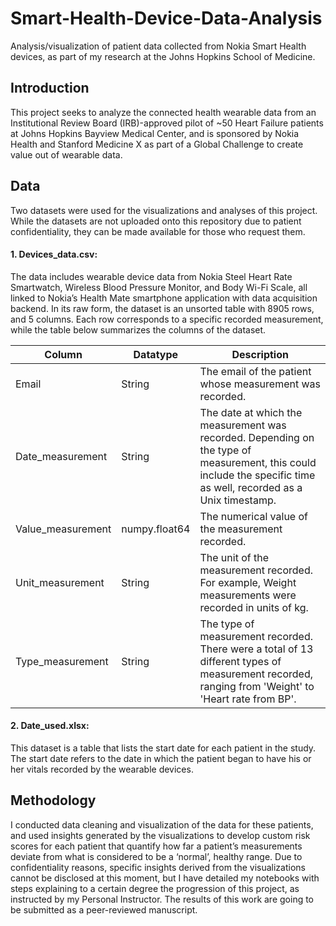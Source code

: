 # Smart-Health-Device-Data-Analysis
Analysis/visualization of patient data collected from Nokia Smart Health devices, as part of my research at the Johns Hopkins School of Medicine.


## Introduction
This project seeks to analyze the connected health wearable data from an Institutional Review Board (IRB)-approved pilot of ~50 Heart Failure patients at Johns Hopkins Bayview Medical Center, and is sponsored by Nokia Health and Stanford Medicine X as part of a Global Challenge to create value out of wearable data. 



## Data
Two datasets were used for the visualizations and analyses of this project. While the datasets are not uploaded onto this repository due to patient confidentiality, they can be made available for those who request them.  
#### 1. Devices_data.csv: 
The data includes wearable device data from Nokia Steel Heart Rate Smartwatch, Wireless Blood Pressure Monitor, and Body Wi-Fi Scale, all linked to Nokia’s Health Mate smartphone application with data acquisition backend. In its raw form, the dataset is an unsorted table with 8905 rows, and 5 columns. Each row corresponds to a specific recorded measurement, while the table below summarizes the columns of the dataset.  

| Column | Datatype | Description |
| --- | --- | --- |
| Email | String | The email of the patient whose measurement was recorded. |
| Date_measurement | String | The date at which the measurement was recorded. Depending on the type of measurement, this could include the specific time as well, recorded as a Unix timestamp. |
| Value_measurement | numpy.float64 | The numerical value of the measurement recorded. |
| Unit_measurement | String | The unit of the measurement recorded. For example, Weight measurements were recorded in units of kg. |
| Type_measurement | String | The type of measurement recorded. There were a total of 13 different types of measurement recorded, ranging from 'Weight' to 'Heart rate from BP'. |  

#### 2. Date_used.xlsx:  
This dataset is a table that lists the start date for each patient in the study. The start date refers to the date in which the patient began to have his or her vitals recorded by the wearable devices.   




## Methodology
I conducted data cleaning and visualization of the data for these patients, and used insights generated by the visualizations to develop custom risk scores for each patient that quantify how far a patient’s measurements deviate from what is considered to be a ‘normal’, healthy range. Due to confidentiality reasons, specific insights derived from the visualizations cannot be disclosed at this moment, but I have detailed my notebooks with steps explaining to a certain degree the progression of this project, as instructed by my Personal Instructor. The results of this work are going to be submitted as a peer-reviewed manuscript.
